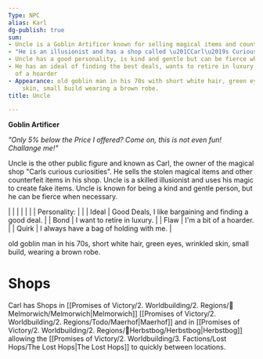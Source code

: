 ```yaml
---
Type: NPC
alias: Karl
dg-publish: true
sum:
- Uncle is a Goblin Artificer known for selling magical items and counterfeits
- "He is an illusionist and has a shop called \u201CCarl\u2019s Curious Curiosities\u201D"
- Uncle has a good personality, is kind and gentle but can be fierce when necessary
- He has an ideal of finding the best deals, wants to retire in luxury, and is a bit
  of a hoarder
- Appearance: old goblin man in his 70s with short white hair, green eyes, wrinkled
    skin, small build wearing a brown robe.
title: Uncle

---
```







**Goblin Artificer**

_"Only 5% below the Price I offered? Come on, this is not even fun! Challange me!"_

Uncle is the other public figure and known as Carl, the owner of the magical shop "Carls curious curiosities". He sells the stolen magical items and other counterfeit items in his shop. Uncle is a skilled illusionist and uses his magic to create fake items. Uncle is known for being a kind and gentle person, but he can be fierce when necessary.

|              |                                                        |
|  |  |
| Personality: |                                                        |
| Ideal        | Good Deals, I like bargaining and finding a good deal. |
| Bond         | I want to retire in luxury.                            |
| Flaw         | I'm a bit of a hoarder.                                |
| Quirk        | I always have a bag of holding with me.                |

old goblin man in his 70s, short white hair, green eyes, wrinkled skin, small build, wearing a brown robe.

# Shops
Carl has Shops in [[Promises of Victory/2. Worldbuilding/2. Regions/🏰Melmorwich/Melmorwich\|Melmorwich]] [[Promises of Victory/2. Worldbuilding/2. Regions/Todo/Maerhof\|Maerhof]] and in [[Promises of Victory/2. Worldbuilding/2. Regions/🏰Herbstbog/Herbstbog\|Herbstbog]] allowing the [[Promises of Victory/2. Worldbuilding/3. Factions/Lost Hops/The Lost Hops\|The Lost Hops]] to quickly between locations.